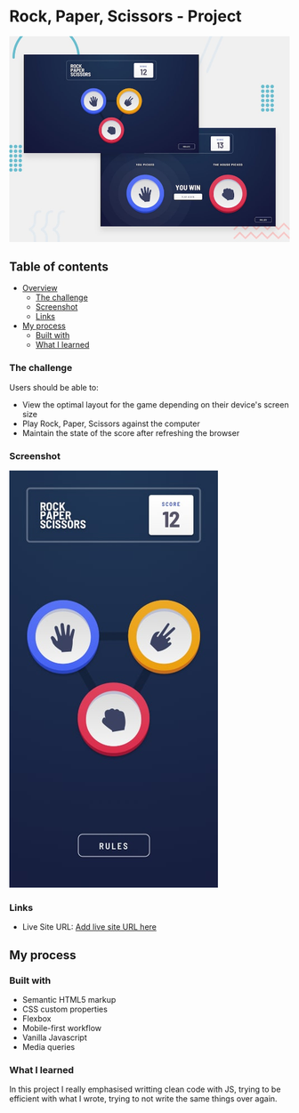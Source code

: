 # Rock, Paper, Scissors - Project

![Rock, Paper, Scissors challenge on Frontend Mentor](design/original/desktop-preview.jpg)


## Table of contents

- [Overview](#overview)
  - [The challenge](#the-challenge)
  - [Screenshot](#screenshot)
  - [Links](#links)
- [My process](#my-process)
  - [Built with](#built-with)
  - [What I learned](#what-i-learned)


### The challenge

Users should be able to:

- View the optimal layout for the game depending on their device's screen size
- Play Rock, Paper, Scissors against the computer
- Maintain the state of the score after refreshing the browser 


### Screenshot

![mobile design](design/original/mobile-step-1.jpg)

### Links

- Live Site URL: [Add live site URL here](https://pierpaolo01.github.io/Rock-Paper-Scissor/)

## My process

### Built with

- Semantic HTML5 markup
- CSS custom properties
- Flexbox
- Mobile-first workflow
- Vanilla Javascript
- Media queries



### What I learned

In this project I really emphasised writting clean code with JS, trying to be efficient with what I wrote, trying to not write the same things over again. 
